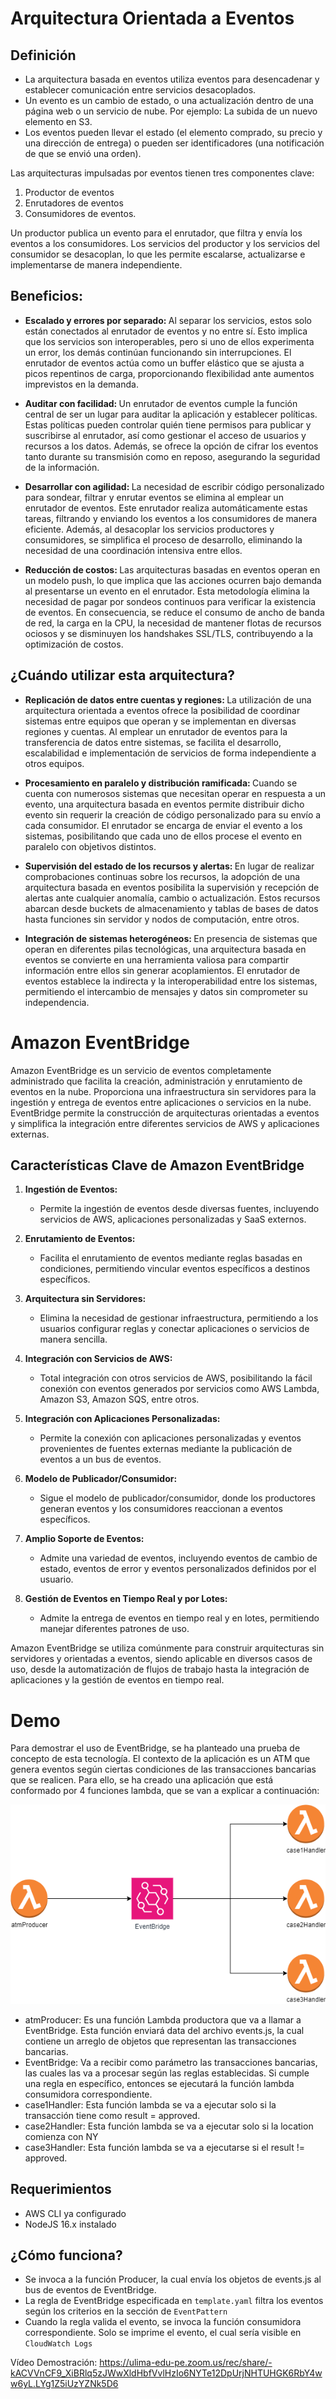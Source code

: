 # Arquitectura Orientada a Eventos

## Definición

- La arquitectura basada en eventos utiliza eventos para desencadenar y establecer comunicación entre servicios desacoplados.
- Un evento es un cambio de estado, o una actualización dentro de una página web o un servicio de nube. Por ejemplo: La subida de un nuevo elemento en S3.
- Los eventos pueden llevar el estado (el elemento comprado, su precio y una dirección de entrega) o pueden ser identificadores (una notificación de que se envió una orden).

Las arquitecturas impulsadas por eventos tienen tres componentes clave: 
1) Productor de eventos
2) Enrutadores de eventos
3) Consumidores de eventos. 

Un productor publica un evento para el enrutador, que filtra y envía los eventos a los consumidores. Los servicios del productor y los servicios del consumidor se desacoplan, lo que les permite escalarse, actualizarse e implementarse de manera independiente.

## Beneficios:

- <b>Escalado y errores por separado: </b> Al separar los servicios, estos solo están conectados al enrutador de eventos y no entre sí. Esto implica que los servicios son interoperables, pero si uno de ellos experimenta un error, los demás continúan funcionando sin interrupciones. El enrutador de eventos actúa como un buffer elástico que se ajusta a picos repentinos de carga, proporcionando flexibilidad ante aumentos imprevistos en la demanda.

- <b>Auditar con facilidad: </b> Un enrutador de eventos cumple la función central de ser un lugar para auditar la aplicación y establecer políticas. Estas políticas pueden controlar quién tiene permisos para publicar y suscribirse al enrutador, así como gestionar el acceso de usuarios y recursos a los datos. Además, se ofrece la opción de cifrar los eventos tanto durante su transmisión como en reposo, asegurando la seguridad de la información.

- <b>Desarrollar con agilidad: </b> La necesidad de escribir código personalizado para sondear, filtrar y enrutar eventos se elimina al emplear un enrutador de eventos. Este enrutador realiza automáticamente estas tareas, filtrando y enviando los eventos a los consumidores de manera eficiente. Además, al desacoplar los servicios productores y consumidores, se simplifica el proceso de desarrollo, eliminando la necesidad de una coordinación intensiva entre ellos.

- <b>Reducción de costos: </b> Las arquitecturas basadas en eventos operan en un modelo push, lo que implica que las acciones ocurren bajo demanda al presentarse un evento en el enrutador. Esta metodología elimina la necesidad de pagar por sondeos continuos para verificar la existencia de eventos. En consecuencia, se reduce el consumo de ancho de banda de red, la carga en la CPU, la necesidad de mantener flotas de recursos ociosos y se disminuyen los handshakes SSL/TLS, contribuyendo a la optimización de costos.


## ¿Cuándo utilizar esta arquitectura?

- <b>Replicación de datos entre cuentas y regiones: </b> La utilización de una arquitectura orientada a eventos ofrece la posibilidad de coordinar sistemas entre equipos que operan y se implementan en diversas regiones y cuentas. Al emplear un enrutador de eventos para la transferencia de datos entre sistemas, se facilita el desarrollo, escalabilidad e implementación de servicios de forma independiente a otros equipos.

- <b>Procesamiento en paralelo y distribución ramificada: </b> Cuando se cuenta con numerosos sistemas que necesitan operar en respuesta a un evento, una arquitectura basada en eventos permite distribuir dicho evento sin requerir la creación de código personalizado para su envío a cada consumidor. El enrutador se encarga de enviar el evento a los sistemas, posibilitando que cada uno de ellos procese el evento en paralelo con objetivos distintos.

- <b>Supervisión del estado de los recursos y alertas: </b> En lugar de realizar comprobaciones continuas sobre los recursos, la adopción de una arquitectura basada en eventos posibilita la supervisión y recepción de alertas ante cualquier anomalía, cambio o actualización. Estos recursos abarcan desde buckets de almacenamiento y tablas de bases de datos hasta funciones sin servidor y nodos de computación, entre otros.

- <b>Integración de sistemas heterogéneos: </b> En presencia de sistemas que operan en diferentes pilas tecnológicas, una arquitectura basada en eventos se convierte en una herramienta valiosa para compartir información entre ellos sin generar acoplamientos. El enrutador de eventos establece la indirecta y la interoperabilidad entre los sistemas, permitiendo el intercambio de mensajes y datos sin comprometer su independencia.

# Amazon EventBridge

Amazon EventBridge es un servicio de eventos completamente administrado que facilita la creación, administración y enrutamiento de eventos en la nube. Proporciona una infraestructura sin servidores para la ingestión y entrega de eventos entre aplicaciones o servicios en la nube. EventBridge permite la construcción de arquitecturas orientadas a eventos y simplifica la integración entre diferentes servicios de AWS y aplicaciones externas.

## Características Clave de Amazon EventBridge

1. **Ingestión de Eventos:**
   - Permite la ingestión de eventos desde diversas fuentes, incluyendo servicios de AWS, aplicaciones personalizadas y SaaS externos.

2. **Enrutamiento de Eventos:**
   - Facilita el enrutamiento de eventos mediante reglas basadas en condiciones, permitiendo vincular eventos específicos a destinos específicos.

3. **Arquitectura sin Servidores:**
   - Elimina la necesidad de gestionar infraestructura, permitiendo a los usuarios configurar reglas y conectar aplicaciones o servicios de manera sencilla.

4. **Integración con Servicios de AWS:**
   - Total integración con otros servicios de AWS, posibilitando la fácil conexión con eventos generados por servicios como AWS Lambda, Amazon S3, Amazon SQS, entre otros.

5. **Integración con Aplicaciones Personalizadas:**
   - Permite la conexión con aplicaciones personalizadas y eventos provenientes de fuentes externas mediante la publicación de eventos a un bus de eventos.

6. **Modelo de Publicador/Consumidor:**
   - Sigue el modelo de publicador/consumidor, donde los productores generan eventos y los consumidores reaccionan a eventos específicos.

7. **Amplio Soporte de Eventos:**
   - Admite una variedad de eventos, incluyendo eventos de cambio de estado, eventos de error y eventos personalizados definidos por el usuario.

8. **Gestión de Eventos en Tiempo Real y por Lotes:**
   - Admite la entrega de eventos en tiempo real y en lotes, permitiendo manejar diferentes patrones de uso.

Amazon EventBridge se utiliza comúnmente para construir arquitecturas sin servidores y orientadas a eventos, siendo aplicable en diversos casos de uso, desde la automatización de flujos de trabajo hasta la integración de aplicaciones y la gestión de eventos en tiempo real.


# Demo

Para demostrar el uso de EventBridge, se ha planteado una prueba de concepto de esta tecnología. El contexto de la aplicación es un ATM que genera eventos según ciertas condiciones de las transacciones bancarias que se realicen. Para ello, se ha creado una aplicación que está conformado por 4 funciones lambda, que se van a explicar a continuación:

![Arquitectura](sebastian-event-bridge-demo/demo.drawio.png)


- atmProducer: Es una función Lambda productora que va a llamar a EventBridge. Esta función enviará data del archivo events.js, la cual contiene un arreglo de objetos que representan las transacciones bancarias.
- EventBridge: Va a recibir como parámetro las transacciones bancarias, las cuales las va a procesar según las reglas establecidas. Si cumple una regla en específico, entonces se ejecutará la función lambda consumidora correspondiente.
- case1Handler: Esta función lambda se va a ejecutar solo si la transacción tiene como result = approved.
- case2Handler: Esta función lambda se va a ejecutar solo si la location comienza con NY
- case3Handler: Esta función lambda se va a ejecutarse si el result != approved.  


## Requerimientos

* AWS CLI ya configurado
* NodeJS 16.x instalado 


## ¿Cómo funciona?

- Se invoca a la función Producer, la cual envía los objetos de events.js al bus de eventos de EventBridge.
- La regla de EventBridge especificada en `template.yaml` filtra los eventos según los criterios en la sección de `EventPattern`
- Cuando la regla valida el evento, se invoca la función consumidora correspondiente. Solo se imprime el evento, el cual sería visible en `CloudWatch Logs`

Vídeo Demostración:  https://ulima-edu-pe.zoom.us/rec/share/-kACVVnCF9_XiBRlq5zJWwXldHbfVvlHzIo6NYTe12DpUrjNHTUHGK6RbY4ww6yL.LYg1Z5iUzYZNk5D6


